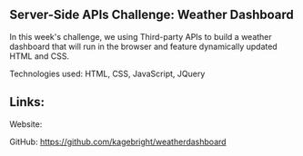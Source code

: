 ## Server-Side APIs Challenge: Weather Dashboard
  In this week's challenge, we using Third-party APIs to build a weather dashboard that will run in the browser and feature dynamically updated HTML and CSS.

Technologies used: HTML, CSS, JavaScript, JQuery

## Links:
Website: 

GitHub: https://github.com/kagebright/weatherdashboard